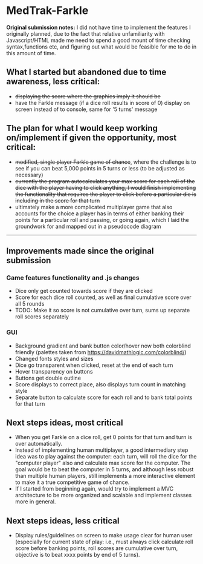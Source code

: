 # MedTrak-Farkle

**Original submission notes:** I did not have time to implement the features I originally planned, due to the fact that relative unfamiliarity with Javascript/HTML made me need to spend a good mount of time checking syntax,functions etc, and figuring out what would be feasible for me to do in this amount of time.

## What I started but abandoned due to time awareness, less critical:

- ~~displaying the score where the graphics imply it should be~~
- have the Farkle message (if a dice roll results in score of 0) display on screen instead of to console, same for '5 turns' message

## The plan for what I would keep working on/implement if given the opportunity, most critical:

- ~~modified, single player Farkle game of chance~~, where the challenge is to see if you can beat 5,000 points in 5 turns or less (to be adjusted as necessary)
- ~~currently the program autocalculates your max score for each roll of the dice with the player having to click anything, I would finish implementing the functionality that requires the player to click before a particular die is including in the score for that turn~~
- ultimately make a more complicated multiplayer game that also accounts for the choice a player has in terms of either banking their points for a particular roll and passing, or going again, which I laid the groundwork for and mapped out in a pseudocode diagram

---

## Improvements made since the original submission

### Game features functionality and .js changes

- Dice only get counted towards score if they are clicked
- Score for each dice roll counted, as well as final cumulative score over all 5 rounds
- TODO: Make it so score is not cumulative over turn, sums up separate roll scores separately

### GUI

- Background gradient and bank button color/hover now both colorblind friendly
  (palettes taken from https://davidmathlogic.com/colorblind/)
- Changed fonts styles and sizes
- Dice go transparent when clicked, reset at the end of each turn
- Hover transparency on buttons
- Buttons get double outline
- Score displays to correct place, also displays turn count in matching style
- Separate button to calculate score for each roll and to bank total points for that turn

## Next steps ideas, most critical

- When you get Farkle on a dice roll, get 0 points for that turn and turn is over automatically.
- Instead of implementing human multiplayer, a good intermediary step idea was to play against the computer: each turn, will roll the dice for the "computer player" also and calculate max score for the computer. The goal would be to beat the computer in 5 turns, and although less robust than multiple human players, still implements a more interactive element to make it a true competitive game of chance.
- If I started from beginning again, would try to implement a MVC architecture to be more organized and scalable and implement classes more in general.

## Next steps ideas, less critical

- Display rules/guidelines on screen to make usage clear for human user (especially for current state of play: i.e., must always click calculate roll score before banking points, roll scores are cumulative over turn, objective is to beat xxxx points by end of 5 turns).

